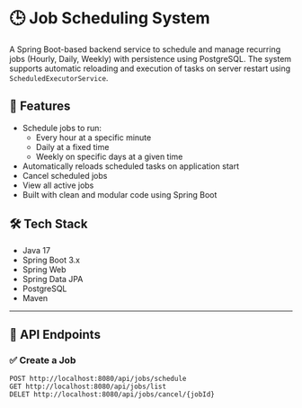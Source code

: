 # 🕒 Job Scheduling System

A Spring Boot-based backend service to schedule and manage recurring jobs (Hourly, Daily, Weekly) with persistence using PostgreSQL. The system supports automatic reloading and execution of tasks on server restart using `ScheduledExecutorService`.

## 📌 Features

- Schedule jobs to run:
  - Every hour at a specific minute
  - Daily at a fixed time
  - Weekly on specific days at a given time
- Automatically reloads scheduled tasks on application start
- Cancel scheduled jobs
- View all active jobs
- Built with clean and modular code using Spring Boot

## 🛠️ Tech Stack

- Java 17
- Spring Boot 3.x
- Spring Web
- Spring Data JPA
- PostgreSQL
- Maven

---

## 🧩 API Endpoints

### ✅ Create a Job

```http
POST http://localhost:8080/api/jobs/schedule
GET http://localhost:8080/api/jobs/list
DELET http://localhost:8080/api/jobs/cancel/{jobId}
